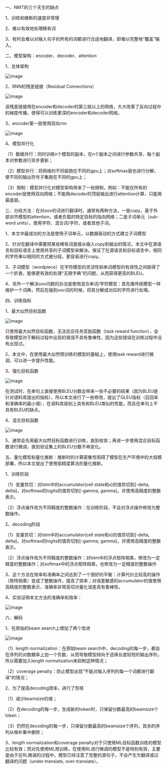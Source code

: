 一、NMT的三个天生的缺点

1、训练和推断的速度非常慢

2、难以有效地处理稀有词

3、有时会难以对输入句子的所有的词都进行合适地翻译，即难以完整地“覆盖”输入。



二、模型架构：encoder、decoder、attention

1、总体架构

![image](https://github.com/shiyanwudi922/paper_summary/blob/master/picture/Google'sNeuralMachineTranslationSystem--BridgingTheGapBetweenHumanAndMachineTranslation/figure1.png)

2、RNN的残差链接（Residual Connections）

![image](https://github.com/shiyanwudi922/paper_summary/blob/master/picture/Google'sNeuralMachineTranslationSystem--BridgingTheGapBetweenHumanAndMachineTranslation/figure2.png)

该残差链接用在encoder和decoder的第三层以上的网络，大大改善了反向过程中的梯度传播，使得可以训练更深的encoder和decoder网络。

3、encoder第一层使用双向rnn

![image](https://github.com/shiyanwudi922/paper_summary/blob/master/picture/Google'sNeuralMachineTranslationSystem--BridgingTheGapBetweenHumanAndMachineTranslation/figure3.png)

4、模型并行化

（1）数据并行：同时训练n个模型的副本，在n个副本之间进行参数共享，每个副本对参数进行异步更新；

（2）模型并行：将网络的不同层跑在不同的gpu上；对softmax层也进行分解，使不同的输出符号子集跑在不同的gpu上；

（3）限制：模型并行化对模型架构带来了一些限制，例如：不能在所有的encoder层使用双向网络；不能用decoder的顶层输出进行attention计算，只能用最底层。



三、分段方法：在对oov的词进行翻译时，通常有两种方法，一是copy，基于外部对齐模型的attention，或者负载的特定目标的指向网络；二是子词单元（sub-word units），使用字符、混合词/字符，或者其他子词。

1、本文中最成功的方法是使用子词单元，以数据驱动的方式建立子词模型

2、针对在翻译中需要把某些稀有词直接从输入copy到输出的情况，本文中在源语言和目标语言上使用共享的子词模型来解决。保证了在源语言和目标语言中，相同的字符串以相同的方式被分段，更容易进行copy。

3、子词模型（wordpiece）在字符模型的灵活性和单词模型的有效性之间取得了一个折衷，能够更有效的处理“无限字典”的问题，从而获得更高的BLEU。

4、另外一个解决oov问题的办法是使用混合单词/字符模型：首先像传统模型一样维护一个词典，然后在碰到oov词的时候，将其分解成对应的字符进行处理。



四、训练指标

1、最大似然目标函数

![image](https://github.com/shiyanwudi922/paper_summary/blob/master/picture/Google'sNeuralMachineTranslationSystem--BridgingTheGapBetweenHumanAndMachineTranslation/equation7.png)

只使用最大似然目标函数，无法反应任务奖励函数（task reward function），会导致模型对于解码过程中出现的错误不具有鲁棒性，因为这些错误在训练过程中没有出现过。

2、本文中，在使用最大似然预训练的模型的基础上，使用task reward进行微调，可以进一步提升性能。

3、强化目标函数

![image](https://github.com/shiyanwudi922/paper_summary/blob/master/picture/Google'sNeuralMachineTranslationSystem--BridgingTheGapBetweenHumanAndMachineTranslation/equation8.png)

在测试时，在单句上直接使用BLEU分数会带来一些不必要的结果（因为BLEU是针对语料库提出的指标），所以本文进行了一些修改，提出了GLEU指标（召回率和准确率的最小值），在语料库级别上具有和BLEU类似的性能，而且在单句上不具有BLEU的缺点。

4、混合目标函数

![image](https://github.com/shiyanwudi922/paper_summary/blob/master/picture/Google'sNeuralMachineTranslationSystem--BridgingTheGapBetweenHumanAndMachineTranslation/equation9.png)

5、通常会先用最大似然目标函数进行训练，直到收敛；再进一步使用混合目标函数进行微调，直到验证集上的BLEU分数不再变化。



五、量化模型和量化推断：推断时的计算密集性阻碍了模型在生产环境中的大规模部署，所以本文提出了使用低精度算法的量化推断。

1、训练阶段

（1）变量剪切：对lstm中的accumulator(cell state和x)的值剪切到[-delta, delta]，对softmax的logits的值剪切到[-gamma, gamma]，并使用高精度的整数表示。

（2）浮点操作改为不同精度的整数操作：在训练阶段，不会对浮点操作修改为整数操作。

2、decoding阶段

（1）变量剪切：对lstm中的accumulator(cell state和x)的值剪切到[-delta, delta]，对softmax的logits的值剪切到[-gamma, gamma]，并使用高精度的整数表示。

（2）浮点操作改为不同精度的整数操作：对lstm中的浮点矩阵相乘，修改为一定精度的整数操作；对softmax中的浮点矩阵相乘，也修改为一定精度的整数操作

3、这个方法在效率和准确率之间达到了一个很好的平衡：计算代价比较高的操作（矩阵相乘）变成了整数操作，提高了效率；对误差敏感的accumulator的值使用高精度的整数表示，准确率非常高切对量化误差具有鲁棒性。

4、实验证明本文方法的准确率和效率：

![image](https://github.com/shiyanwudi922/paper_summary/blob/master/picture/Google'sNeuralMachineTranslationSystem--BridgingTheGapBetweenHumanAndMachineTranslation/table1.png)



六、解码

1、在原始的beam search上增加了两个改进

![image](https://github.com/shiyanwudi922/paper_summary/blob/master/picture/Google'sNeuralMachineTranslationSystem--BridgingTheGapBetweenHumanAndMachineTranslation/equation14.png)

（1）length normalization：在原始beam search中，decoding的每一步，都会在序列的对数概率上加一个负数，从而导致模型倾向于选择长度较短的输出序列，所以需要加入length normalization来抑制这种情况；

（2）coverage penalty：防止模型出现“不能对输入序列的每一个词都进行翻译”的情况；

2、为了提高decoding效率，进行了剪枝

（1）减少beamsize的值；

（2）在decoding的每一步，生成新的token时，只保留分数最高的beamsize个token；

（3）仍然在decoding的每一步，只保留分数最高的beamsize个序列，其余的序列从候补集中删除；

3、length normalization和coverage penalty对于只使用ML目标函数训练的模型比较有效；而对先使用ML预训练，在使用RL进行微调的模型不是特别有效，主要是由于在RL微调的过程中，模型已经注意了完整的源句子，不会产生欠翻译或过翻译的问题（under-translate, over-translate）。